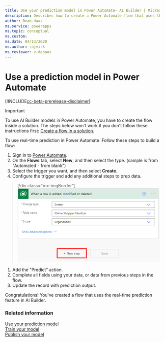 ```yaml
---
title: Use your prediction model in Power Automate- AI Builder | Microsoft Docs
description: Describes how to create a Power Automate flow that uses the real-time prediction feature.
author: Dean-Haas
ms.service: powerapps
ms.topic: conceptual
ms.custom: 
ms.date: 04/13/2020
ms.author: rajvirk
ms.reviewer: v-dehaas
---
```


# Use a prediction model in Power Automate

[!INCLUDE[cc-beta-prerelease-disclaimer](./includes/cc-beta-prerelease-disclaimer.md)]

> [!IMPORTANT]
 > To use AI Builder models in Power Automate, you have to create the flow inside a solution. The steps below won't work if you don't follow these instructions first: [Create a flow in a solution](/flow/create-flow-solution).

To use real-time prediction in Power Automate. Follow these steps to build a flow:

1. Sign in to [Power Automate](https://flow.microsoft.com/).
1. On the **Flows** tab, select **New**, and then select the type. (sample is from "Automated - from blank")
1. Select the trigger you want, and then select **Create**.
1. Configure the trigger and add any additional steps to prep data.

> [!div class="mx-imgBorder"]
> ![Configure trigger](media/predict-configure-trigger.png "Configure trigger")

1. Add the "Predict" action. 
1. Complete all fields using your data, or data from previous steps in the flow.
1. Update the record with prediction output.

Congratulations! You've created a flow that uses the real-time prediction feature in AI Builder.

### Related information

[Use your prediction model](prediction-use.md)  
[Train your model](train-model.md)  
[Publish your model](publish-model.md)
